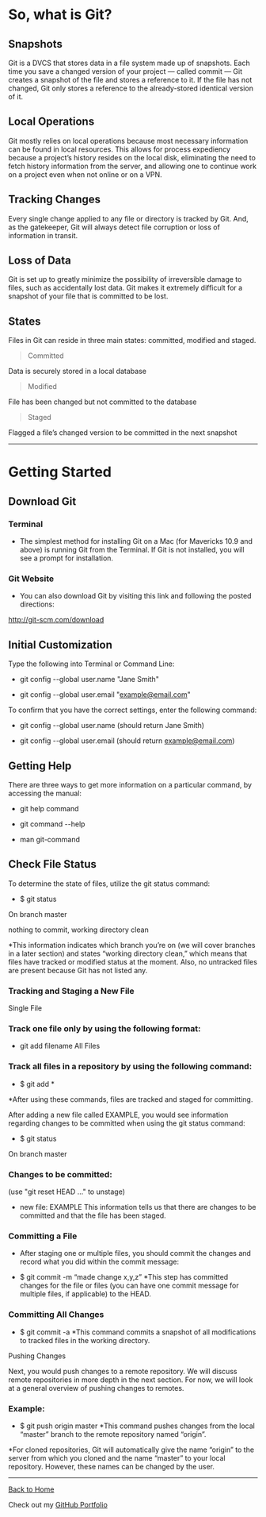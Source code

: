 # **So, what is Git?**

## Snapshots

Git is a DVCS that stores data in a file system made up of snapshots. Each time you save a changed version of your project — called commit — Git creates a snapshot of the file and stores a reference to it. If the file has not changed, Git only stores a reference to the already-stored identical version of it.

## Local Operations

Git mostly relies on local operations because most necessary information can be found in local resources. This allows for process expediency because a project’s history resides on the local disk, eliminating the need to fetch history information from the server, and allowing one to continue work on a project even when not online or on a VPN.

## Tracking Changes

Every single change applied to any file or directory is tracked by Git. And, as the gatekeeper, Git will always detect file corruption or loss of information in transit.

## Loss of Data

Git is set up to greatly minimize the possibility of irreversible damage to files, such as accidentally lost data. Git makes it extremely difficult for a snapshot of your file that is committed to be lost.

## States

Files in Git can reside in three main states: committed, modified and staged.

 >Committed

Data is securely stored in a local database

>Modified

File has been changed but not committed to the database

> Staged

Flagged a file’s changed version to be committed in the next snapshot

---

# Getting Started

## Download Git

### Terminal

- The simplest method for installing Git on a Mac (for Mavericks 10.9 and above) is running Git from the Terminal. If Git is not installed, you will see a prompt for installation.

### Git Website

- You can also download Git by visiting this link and following the posted directions:

http://git-scm.com/download

## Initial Customization

Type the following into Terminal or Command Line:

- git config --global user.name "Jane Smith"

- git config --global user.email "example@email.com"

To confirm that you have the correct settings, enter the following command:

- git config --global user.name (should return Jane Smith)

- git config --global user.email (should return example@email.com)

## Getting Help

There are three ways to get more information on a particular command, by accessing the manual:

- git help command

- git command --help

- man git-command

## Check File Status

To determine the state of files, utilize the git status command:

- $ git status

On branch master

nothing to commit, working directory clean

*This information indicates which branch you’re on (we will cover branches in a later section) and states “working directory clean,” which means that files have tracked or modified status at the moment. Also, no untracked files are present because Git has not listed any.

### Tracking and Staging a New File
Single File

### Track one file only by using the following format:

- git add filename
All Files

### Track all files in a repository by using the following command:

- $ git add *

*After using these commands, files are tracked and staged for committing.

After adding a new file called EXAMPLE, you would see information regarding changes to be committed when using the git status command:

- $ git status

On branch master

### Changes to be committed:

  (use "git reset HEAD ..." to unstage)
- new file: EXAMPLE
This information tells us that there are changes to be committed and that the file has been staged.

### Committing a File

- After staging one or multiple files, you should commit the changes and record what you did within the commit message:

- $ git commit -m “made change x,y,z”
*This step has committed changes for the file or files (you can have one commit message for multiple files, if applicable) to the HEAD.

### Committing All Changes
- $ git commit -a
*This command commits a snapshot of all modifications to tracked files in the working directory.

Pushing Changes

Next, you would push changes to a remote repository. We will discuss remote repositories in more depth in the next section. For now, we will look at a general overview of pushing changes to remotes.

### Example:

- $ git push origin master
*This command pushes changes from the local “master” branch to the remote repository named “origin”.

*For cloned repositories, Git will automatically give the name “origin” to the server from which you cloned and the name “master” to your local repository. However, these names can be changed by the user.

---

[Back to Home](README.md)

Check out my [GitHub Portfolio](https://github.com/dmenezessousa/)
